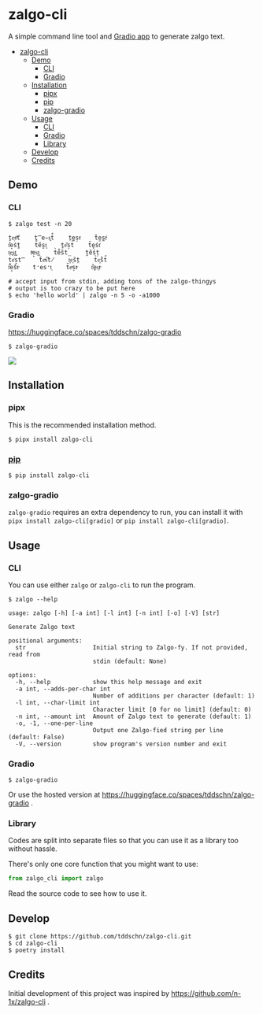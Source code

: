 # zalgo-cli

A simple command line tool and [Gradio app](https://huggingface.co/spaces/tddschn/zalgo-gradio) to generate zalgo text.

- [zalgo-cli](#zalgo-cli)
  - [Demo](#demo)
    - [CLI](#cli)
    - [Gradio](#gradio)
  - [Installation](#installation)
    - [pipx](#pipx)
    - [pip](#pip)
    - [zalgo-gradio](#zalgo-gradio)
  - [Usage](#usage)
    - [CLI](#cli-1)
    - [Gradio](#gradio-1)
    - [Library](#library)
  - [Develop](#develop)
  - [Credits](#credits)

## Demo

### CLI

```
$ zalgo test -n 20

ṯe͕sͫť	t̿e̵s͍t̐	t̜e̼s̗tͨ	ẗe̮s̼tͥ	
t͋e̞śt̪	t̊e̎s̮t͈	ṯe͊s̗t̍	t̄e̬śt͗	
t͕e͓s͜t͕	tͯe̙s͙t͍	t̀e̊s̏t̲	t̰ẽs̕t̗	
t̘e͐s̞t̿	ẗeͣs͆t̸	t͙e͉s̑t̤	t̀e͙s̐t̋	
t͆e̟s̈́tͦ	t̛e͏s̛t͕	t̆eͮs̠tͮ	t͋e̱s͎tͦ	
```

```
# accept input from stdin, adding tons of the zalgo-thingys
# output is too crazy to be put here
$ echo 'hello world' | zalgo -n 5 -o -a1000
```

### Gradio

https://huggingface.co/spaces/tddschn/zalgo-gradio

```
$ zalgo-gradio
```

![](https://github.com/cli/cli/assets/45612704/1f55f742-fea1-4e42-9c70-321ce096f0b0)

## Installation

### pipx

This is the recommended installation method.

```
$ pipx install zalgo-cli
```

### [pip](https://pypi.org/project/zalgo-cli/)

```
$ pip install zalgo-cli
```

### zalgo-gradio

`zalgo-gradio` requires an extra dependency to run, you can install it with `pipx install zalgo-cli[gradio]` or `pip install zalgo-cli[gradio]`.

## Usage

### CLI

You can use either `zalgo` or `zalgo-cli` to run the program.

```
$ zalgo --help

usage: zalgo [-h] [-a int] [-l int] [-n int] [-o] [-V] [str]

Generate Zalgo text

positional arguments:
  str                   Initial string to Zalgo-fy. If not provided, read from
                        stdin (default: None)

options:
  -h, --help            show this help message and exit
  -a int, --adds-per-char int
                        Number of additions per character (default: 1)
  -l int, --char-limit int
                        Character limit [0 for no limit] (default: 0)
  -n int, --amount int  Amount of Zalgo text to generate (default: 1)
  -o, -1, --one-per-line
                        Output one Zalgo-fied string per line (default: False)
  -V, --version         show program's version number and exit

```

### Gradio

```
$ zalgo-gradio
```

Or use the hosted version at https://huggingface.co/spaces/tddschn/zalgo-gradio .

### Library

Codes are split into separate files so that you can use it as a library too without hassle.

There's only one core function that you might want to use:

```python
from zalgo_cli import zalgo
```

Read the source code to see how to use it.

## Develop

```
$ git clone https://github.com/tddschn/zalgo-cli.git
$ cd zalgo-cli
$ poetry install
```

## Credits

Initial development of this project was inspired by https://github.com/n-1x/zalgo-cli .